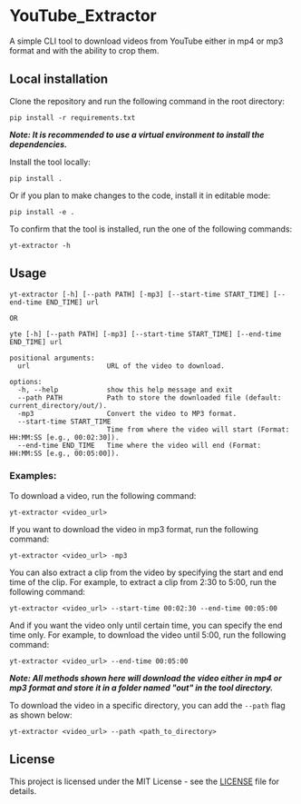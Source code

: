 # YouTube_Extractor

A simple CLI tool to download videos from YouTube either in mp4 or mp3 format and with the ability to crop them.

## Local installation

Clone the repository and run the following command in the root directory:

```console
pip install -r requirements.txt
```

**_Note: It is recommended to use a virtual environment to install the dependencies._**

Install the tool locally:

```console
pip install .
```

Or if you plan to make changes to the code, install it in editable mode:

```console
pip install -e .
```

To confirm that the tool is installed, run the one of the following commands:

```console
yt-extractor -h
```

## Usage

```console
yt-extractor [-h] [--path PATH] [-mp3] [--start-time START_TIME] [--end-time END_TIME] url

OR

yte [-h] [--path PATH] [-mp3] [--start-time START_TIME] [--end-time END_TIME] url

positional arguments:
  url                   URL of the video to download.

options:
  -h, --help            show this help message and exit
  --path PATH           Path to store the downloaded file (default: current_directory/out/).
  -mp3                  Convert the video to MP3 format.
  --start-time START_TIME
                        Time from where the video will start (Format: HH:MM:SS [e.g., 00:02:30]).
  --end-time END_TIME   Time where the video will end (Format: HH:MM:SS [e.g., 00:05:00]).
```

### Examples:

To download a video, run the following command:

```console
yt-extractor <video_url>
```

If you want to download the video in mp3 format, run the following command:

```console
yt-extractor <video_url> -mp3
```

You can also extract a clip from the video by specifying the start and end time of the clip. For example, to extract a clip from 2:30 to 5:00, run the following command:

```console
yt-extractor <video_url> --start-time 00:02:30 --end-time 00:05:00
```

And if you want the video only until certain time, you can specify the end time only. For example, to download the video until 5:00, run the following command:

```console
yt-extractor <video_url> --end-time 00:05:00
```

**_Note: All methods shown here will download the video either in mp4 or mp3 format and store it in a folder named "out" in the tool directory._**

To download the video in a specific directory, you can add the `--path` flag as shown below:

```console
yt-extractor <video_url> --path <path_to_directory>
```

## License

This project is licensed under the MIT License - see the [LICENSE](LICENSE) file for details.
